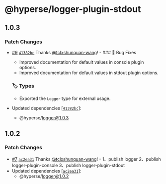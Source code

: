 # @hyperse/logger-plugin-stdout

## 1.0.3

### Patch Changes

- [#9](https://github.com/hyperse-io/logger/pull/9) [`41382bc`](https://github.com/hyperse-io/logger/commit/41382bcb40f02b81aaf1bb6131b152ec5c95c9ec) Thanks [@tclxshunquan-wang](https://github.com/tclxshunquan-wang)! - ### 🐛 Bug Fixes
  - Improved documentation for default values in console plugin options.
  - Improved documentation for default values in stdout plugin options.

  ### 🏷️ Types
  - Exported the `Logger` type for external usage.

- Updated dependencies [[`41382bc`](https://github.com/hyperse-io/logger/commit/41382bcb40f02b81aaf1bb6131b152ec5c95c9ec)]:
  - @hyperse/logger@1.0.3

## 1.0.2

### Patch Changes

- [#7](https://github.com/hyperse-io/logger/pull/7) [`ac2ea31`](https://github.com/hyperse-io/logger/commit/ac2ea31fd28ac66e8da22d5b7eb76c86833e2bba) Thanks [@tclxshunquan-wang](https://github.com/tclxshunquan-wang)! - 1、publish logger
  2、publish logger-plugin-console
  3、publish logger-plugin-stdout
- Updated dependencies [[`ac2ea31`](https://github.com/hyperse-io/logger/commit/ac2ea31fd28ac66e8da22d5b7eb76c86833e2bba)]:
  - @hyperse/logger@1.0.2
